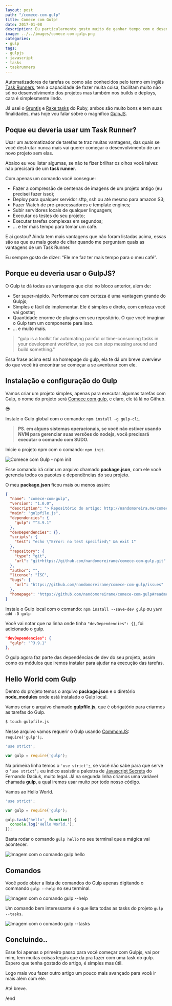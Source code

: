 ```yaml
---
layout: post
path: "/comece-com-gulp"
title: Comece com Gulp!
date: 2017-01-08
description: Eu particularmente gosto muito de ganhar tempo com o desenvolvimento dos meus projetos e usar automatizador de tarefas me dá esse poder.
image: ../../images/comece-com-gulp.png
categories:
- gulp
tags:
- gulpjs
- javascript
- tasks
- taskrunners
---
```


Automatizadores de tarefas ou como são conhecidos pelo termo em inglês [Task Runners](https://goo.gl/Zugcvt), tem a capacidade de fazer muita coisa, facilitam muito não só no desenvolvimento dos projetos mas também nos builds e deploys, cara é simplesmente lindo.

Já usei o [Gruntjs](http://gruntjs.com/) e [Rake tasks](https://github.com/ruby/rake) do Ruby, ambos são muito bons e tem suas finalidades, mas hoje vou falar sobre o magnífico [GulpJS](http://gulpjs.com/).

## Poque eu deveria usar um Task Runner?

Usar um automatizador de tarefas te traz muitas vantagens, das quais se você desfrutar nunca mais vai querer começar o desenvolvimento de um novo projeto sem elas.

Abaixo eu vou listar algumas, se não te fizer brilhar os olhos você talvez não precisará de um **task runner**.

Com apenas um comando você consegue:

* Fazer a compressão de centenas de imagens de um projeto antigo (eu precisei fazer isso);
* Deploy para qualquer servidor sftp, ssh ou até mesmo para amazon S3;
* Fazer Watch de pré-processadores e template engines;
* Subir servidores locais de qualquer linguagem;
* Executar os testes do seu projeto;
* Executar tarefas complexas em segundos;
* … e ter mais tempo para tomar um café.

E ai gostou? Ainda tem mais vantagens que não foram listadas acima, essas são as que eu mais gosto de citar quando me perguntam quais as vantagens de um Task Runner.

Eu sempre gosto de dizer: “Ele me faz ter mais tempo para o meu café”.

## Porque eu deveria usar o GulpJS?

O Gulp te dá todas as vantagens que citei no bloco anterior, além de:

* Ser super-rápido. Performance com certeza é uma vantagem grande do Gulpjs;
* Simples e fácil de implementar. Ele é simples e direto, com certeza você vai gostar;
* Quantidade enorme de plugins em seu repositório. O que você imaginar o Gulp tem um componente para isso.
* … e muito mais.

> “gulp is a toolkit for automating painful or time-consuming tasks in your development workflow, so you can stop messing around and build something."

Essa frase acima está na homepage do gulp, ela te dá um breve overview do que você irá encontrar se começar a se aventurar com ele.

## Instalação e configuração do Gulp

Vamos criar um projeto simples, apenas para executar algumas tarefas com Gulp, o nome do projeto será [Comece com gulp](https://github.com/nandomoreirame/comece-com-gulp), e claro, ele tá lá no Github.

😎

Instale o Gulp global com o comando: `npm install -g gulp-cli`.

> **PS. em alguns sistemas operacionais, se você não estiver usando NVM para gerenciar suas versões do nodejs, você precisará executar o comando com SUDO.**

Inicie o projeto npm com o comando: `npm init`.

![Comece com Gulp - npm init](../../images/comece-com-gulp-npm-init.png)

Esse comando irá criar um arquivo chamado **package.json**, com ele você gerencia todos os pacotes e dependências do seu projeto.

O meu **package.json** ficou mais ou menos assim:

```json
{
  "name": "comece-com-gulp",
  "version": "1.0.0",
  "description": "> Repositório do artigo: http://nandomoreira.me/comece-com-gulpjs/",
  "main": "gulpfile.js",
  "dependencies": {
    "gulp": "^3.9.1"
  },
  "devDependencies": {},
  "scripts": {
    "test": "echo \"Error: no test specified\" && exit 1"
  },
  "repository": {
    "type": "git",
    "url": "git+https://github.com/nandomoreirame/comece-com-gulp.git"
  },
  "author": "",
  "license": "ISC",
  "bugs": {
    "url": "https://github.com/nandomoreirame/comece-com-gulp/issues"
  },
  "homepage": "https://github.com/nandomoreirame/comece-com-gulp#readme"
}
```

Instale o Gulp local com o comando: `npm install --save-dev gulp` ou `yarn add -D gulp`

Você vai notar que na linha onde tinha `"devDependencies": {}`, foi adicionado o gulp.

```json
"devDependencies": {
  "gulp": "^3.9.1"
},
```

O gulp agora faz parte das dependências de dev do seu projeto, assim como os módulos que iremos instalar para ajudar na execução das tarefas.

## Hello World com Gulp

Dentro do projeto temos o arquivo **package.json** e o diretório **node_modules** onde está instalado o Gulp local.

Vamos criar o arquivo chamado **gulpfile.js**, que é obrigatório para criarmos as tarefas do Gulp.

```bash
$ touch gulpfile.js
```

Nesse arquivo vamos requerir o Gulp usando [CommomJS](https://pt.wikipedia.org/wiki/CommonJS): `require('gulp');`.

```javascript
'use strict';

var gulp = require('gulp');
```

Na primeira linha temos o `'use strict';`, se você não sabe para que serve o `‘use strict’;` eu indico assistir a palestra de [Javascript Secrets](https://youtu.be/7Ur9zN2vMcs?t=1m7s) do Fernando Daciuk, muito legal. Já na segunda linha criamos uma variável chamada **gulp**, a qual iremos usar muito por todo nosso código.

Vamos ao Hello World.

```javascript
'use strict';

var gulp = require('gulp');

gulp.task('hello', function() {
  console.log('Hello World.');
});
```

Basta rodar o comando `gulp hello` no seu terminal que a mágica vai acontecer.

![Imagem com o comando gulp hello](../../images/comece-com-gulp-hello.png)

## Comandos

Você pode obter a lista de comandos do Gulp apenas digitando o commando `gulp --help` no seu terminal.

![Imagem com o comando gulp --help](../../images/comece-com-gulp-comando-gulp-help.png)

Um comando bem interessante é o que lista todas as tasks do projeto `gulp --tasks`.

![Imagem com o comando gulp --tasks](../../images/comece-com-gulp-comando-gulp-tasks.png)

## Concluindo..

Esse foi apenas o primeiro passo para você começar com Gulpjs, vai por mim, tem muitas coisas legais que da pra fazer com uma task do gulp. Espero que tenha gostado do artigo, é simples mas útil.

Logo mais vou fazer outro artigo um pouco mais avançado para você ir mais além com ele.

Até breve.

/end
